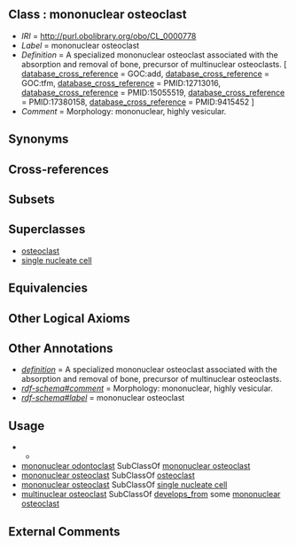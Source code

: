 
## Class : mononuclear osteoclast

 * *IRI* = http://purl.obolibrary.org/obo/CL_0000778
 * *Label* = mononuclear osteoclast
 * *Definition* = A specialized mononuclear osteoclast associated with the absorption and removal of bone, precursor of multinuclear osteoclasts. [ [database_cross_reference](../../ef/oboInOwl#hasDbXref.md) = GOC:add, [database_cross_reference](../../ef/oboInOwl#hasDbXref.md) = GOC:tfm, [database_cross_reference](../../ef/oboInOwl#hasDbXref.md) = PMID:12713016, [database_cross_reference](../../ef/oboInOwl#hasDbXref.md) = PMID:15055519, [database_cross_reference](../../ef/oboInOwl#hasDbXref.md) = PMID:17380158, [database_cross_reference](../../ef/oboInOwl#hasDbXref.md) = PMID:9415452 ]
 * *Comment* = Morphology: mononuclear, highly vesicular.

## Synonyms


## Cross-references


## Subsets


## Superclasses

 * [osteoclast](../../CL/92/CL_0000092.md)
 * [single nucleate cell](../../CL/26/CL_0000226.md)

## Equivalencies


## Other Logical Axioms


## Other Annotations

 * *[definition](../../IAO/15/IAO_0000115.md)* = A specialized mononuclear osteoclast associated with the absorption and removal of bone, precursor of multinuclear osteoclasts.
 * *[rdf-schema#comment](../../nt/rdf-schema#comment.md)* = Morphology: mononuclear, highly vesicular.
 * *[rdf-schema#label](../../el/rdf-schema#label.md)* = mononuclear osteoclast

## Usage

 * -
 * [mononuclear odontoclast](../../CL/81/CL_0000781.md) SubClassOf [mononuclear osteoclast](../../CL/78/CL_0000778.md)
 * [mononuclear osteoclast](../../CL/78/CL_0000778.md) SubClassOf [osteoclast](../../CL/92/CL_0000092.md)
 * [mononuclear osteoclast](../../CL/78/CL_0000778.md) SubClassOf [single nucleate cell](../../CL/26/CL_0000226.md)
 * [multinuclear osteoclast](../../CL/79/CL_0000779.md) SubClassOf [develops_from](../../RO/02/RO_0002202.md) some [mononuclear osteoclast](../../CL/78/CL_0000778.md)

## External Comments

